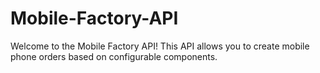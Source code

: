 # Mobile-Factory-API
Welcome to the Mobile Factory API! This API allows you to create mobile phone orders based on configurable components.
